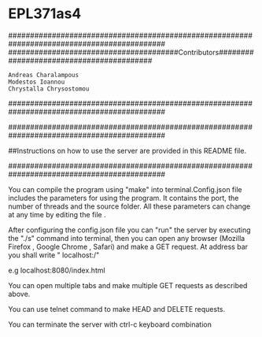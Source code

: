# EPL371as4


############################################################################################
#######################################Contributors#########################################
```
Andreas Charalampous
Modestos Ioannou
Chrystalla Chrysostomou
```

############################################################################################





############################################################################################

##Instructions on how to use the server are provided in this README file.

############################################################################################

You can compile the program using "make" into terminal.Config.json file includes the parameters
for using the program. It contains the port, the number of threads and the source folder.
All these parameters can change at any time by editing the file .

After configuring the config.json file you can "run" the server by executing the "./s" command 
into terminal, then you can open any browser (Mozilla Firefox , Google Chrome , Safari)
and make a GET request. At address bar you shall write " localhost:<port>/<file>"

e.g localhost:8080/index.html

You can open multiple tabs and make multiple GET requests as described above.

You can use telnet command to make HEAD and DELETE requests.

You can terminate the server with ctrl-c keyboard combination

